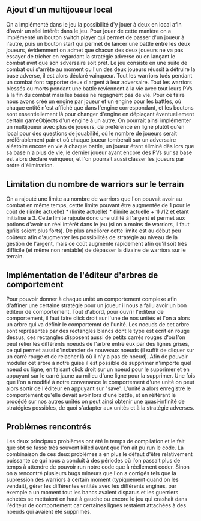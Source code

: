 ## Ajout d'un multijoueur local
On a implémenté dans le jeu la possibilité d'y jouer à deux en local afin d'avoir un réel intérêt dans le jeu.
Pour jouer de cette manière on a implémenté un bouton switch player qui permet de passer d'un joueur à l'autre, puis un bouton start qui permet de lancer une battle entre les deux joueurs, évidemment on admet que chacun des deux joueurs ne va pas essayer de tricher en regardant la stratégie adverse ou en lançant le combat avnt que son sdversaire soit prêt.
Le jeu consiste en une suite de combat qui s'arrête au moment ou l'un des deux joueurs réussit à détruire la base adverse, il est alors déclaré vainqueur. Tout les warriors tués pendant un combat font rapporter deux d'argent à leur adversaire. Tout les warriors blessés ou morts pendant une battle reviennent à la vie avec tout leurs PVs à la fin du combat mais les bases ne regagnent pas de vie.
Pour ce faire nous avons créé un engine par joueur et un engine pour les battles, où chaque entité n'est affiché que dans l'engine correspondant, et les boutons sont essentiellement là pour changer d'engine en déplaçant éventuellement certain gameObjects d'un engine à un autre.
On pourrait ainsi implémenter un multijoueur avec plus de joueurs, de préférence en ligne plutôt qu'en local pour des questions de jouabilité, où le nombre de joueurs serait préférablement pair et où chaque joueur tomberait sur un adversaire aléatoire encore en vie à chaque battle, un joueur étant éliminé dès lors que sa base n'a plus de vie, le dernier joueur ayant encore des PVs sur sa base est alors déclaré vainqueur, et l'on pourrait aussi classer les joueurs par ordre d'élimination.
## Limitation du nombre de warriors sur le terrain
On a rajouté une limite au nombre de warriors que l'on pouvait avoir au combat en même temps, cettte limite pouvant être augmentée de 1 pour le coût de (limite actuelle) * (limite actuelle) * (limite actuelle + 1) /12 et étant initialisé à 3.
Cette limite rajoute donc une utilité à l'argent et permet aux potions d'avoir un réel intérêt dans le jeu (si on a moins de warriors, il faut qu'ils soient plus forts). De plus améliorer cette limite est au début peu coûteux afin d'augmenter les possibilités de stratégie au niveau de la gestion de l'argent, mais ce coût augmente rapidement afin qu'il soit très difficile (et même non rentable) de dépasser la dizaine de warriors sur le terrain.
## Implémentation de l'éditeur d'arbres de comportement
Pour pouvoir donner à chaque unité un comportement complexe afin d'affiner une certaine stratégie pour un joueur il nous a fallu avoir un bon éditeur de comportement.
Tout d'abord, pour ouvrir l'éditeur de comportement, il faut faire click droit sur l'une de nos unités et l'on a alors un arbre qui va définir le comportemnt de l'unité. Les noeuds de cet arbre sont représentés par des rectangles blancs dont le type est écrit en rouge dessus, ces rectangles disposent aussi de petits carrés rouges d'où l'on peut relier les différents noeuds de l'arbre entre eux par des lignes grises, ce qui permet aussi d'instancier de nouveaux noeuds (il suffit de cliquer sur un carré rouge et de relacher là où il n'y a pas de noeud). Afin de pouvoir moduler cet arbre à notre guise il est possible de supprimer n'importe quel noeud ou ligne, en faisant click droit sur un noeud pour le supprimer et en appuyant sur le carré jaune au milieu d'une ligne pour la supprimer. Une fois que l'on a modifié à notre convenance le comportement d'une unité on peut alors sortir de l'éditeur en appuyant sur "save". 
L'unité a alors enregistré le comportement qu'elle devait avoir lors d'une battle, et en réitérant le procédé sur nos autres unités on peut ainsi obtenir une quasi-infinité de stratégies possibles, de quoi s'adapter aux unités et à la stratégie adverses.
## Problèmes rencontrés
Les deux principaux problèmes ont été le temps de compilation et le fait que sbt se fasse très souvent killed avant que l'on ait pu run le code. La combinaison de ces deux problèmes a en plus le défaut d'être relativement puissante ce qui nous a conduit à des périodes où l'on passait plus de temps à attendre de pouvoir run notre code que à réellement coder.
Sinon on a rencontré plusieurs bugs mineurs que l'on a corrigés tels que la supression des warriors à certain moment (typiquement quand on les vendait), gérer les différentes entités avec les différents engines, par exemple a un moment tout les bancs avaient disparus et les guerriers achetés se mettaient en haut à gauche ou encore le jeu qui crashait dans l'éditeur de comportement car certaines lignes restaient attachées à des noeuds qui avaient été supprimés.